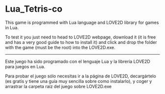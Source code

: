 Lua_Tetris-co
=============

This game is programmed with Lua language and LOVE2D
library for games in Lua.

To test it you just need to head to LOVE2D webpage,
download it (it is free and has a very good guide to
how to install it) and click and drop the folder with
the game (must be the root) into the LOVE2D.exe.

-----------------------------------------------------

Este juego ha sido programado con el lenguaje Lua
y la librería LOVE2D para juegos en Lua.

Para probar el juego sólo necesitas ir a la página
de LOVE2D, decargártelo (es gratis y tiene una guía
muy sencilla sobre como instalarlo), y coger y
arrastrar la carpeta raíz del juego sobre LOVE2D.exe
